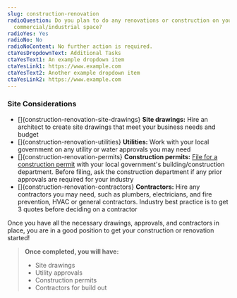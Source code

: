 ```yaml
---
slug: construction-renovation
radioQuestion: Do you plan to do any renovations or construction on your
  commercial/industrial space?
radioYes: Yes
radioNo: No
radioNoContent: No further action is required.
ctaYesDropdownText: Additional Tasks
ctaYesText1: An example dropdown item
ctaYesLink1: https://www.example.com
ctaYesText2: Another example dropdown item
ctaYesLink2: https://www.example.com
---
```


### Site Considerations

- []{construction-renovation-site-drawings} **Site drawings:** Hire an architect to create site drawings that meet your business needs and budget
- []{construction-renovation-utilities} **Utilities:** Work with your local government on any utility or water approvals you may need
- []{construction-renovation-permits} **Construction permits:** [File for a construction permit](https://www.nj.gov/dca/divisions/codes/resources/constructionpermitforms.html) with your local government's building/construction department. Before filing, ask the construction department if any prior approvals are required for your industry
- []{construction-renovation-contractors} **Contractors:** Hire any contractors you may need, such as plumbers, electricians, and fire prevention, HVAC or general contractors. Industry best practice is to get 3 quotes before deciding on a contractor

Once you have all the necessary drawings, approvals, and contractors in place, you are in a good position to get your construction or renovation started!

> **Once completed, you will have:**
>
> - Site drawings
> - Utility approvals
> - Construction permits
> - Contractors for build out
